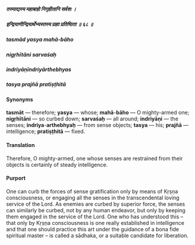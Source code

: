 ##### तस्माद्यस्य महाबाहो निगृहीतानि सर्वशः ।
##### इन्द्रियाणीन्द्रियार्थेभ्यस्तस्य प्रज्ञा प्रतिष्ठिता ॥ ६८ ॥

##### tasmād yasya mahā-bāho
##### nigṛhītāni sarvaśaḥ
##### indriyāṇīndriyārthebhyas
##### tasya prajñā pratiṣṭhitā

#### Synonyms

**tasmāt** — therefore; **yasya** — whose; **mahā**-**bāho** — O mighty-armed one; **nigṛhītāni** — so curbed down; **sarvaśaḥ** — all around; **indriyāṇi** — the senses; **indriya**-**arthebhyaḥ** — from sense objects; **tasya** — his; **prajñā** — intelligence; **pratiṣṭhitā** — fixed.

#### Translation

Therefore, O mighty-armed, one whose senses are restrained from their objects is certainly of steady intelligence.

#### Purport

One can curb the forces of sense gratification only by means of Kṛṣṇa consciousness, or engaging all the senses in the transcendental loving service of the Lord. As enemies are curbed by superior force, the senses can similarly be curbed, not by any human endeavor, but only by keeping them engaged in the service of the Lord. One who has understood this – that only by Kṛṣṇa consciousness is one really established in intelligence and that one should practice this art under the guidance of a bona fide spiritual master – is called a sādhaka, or a suitable candidate for liberation.